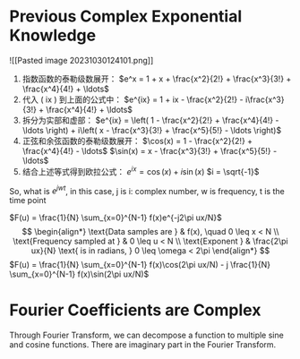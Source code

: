 # Previous Complex Exponential Knowledge
![[Pasted image 20231030124101.png]]
1. 指数函数的泰勒级数展开：
$e^x = 1 + x + \frac{x^2}{2!} + \frac{x^3}{3!} + \frac{x^4}{4!} + \ldots$
2. 代入 \( ix \) 到上面的公式中：
$e^{ix} = 1 + ix - \frac{x^2}{2!} - i\frac{x^3}{3!} + \frac{x^4}{4!} + \ldots$
3. 拆分为实部和虚部：
$e^{ix} = \left( 1 - \frac{x^2}{2!} + \frac{x^4}{4!} - \ldots \right) + i\left( x - \frac{x^3}{3!} + \frac{x^5}{5!} - \ldots \right)$
4. 正弦和余弦函数的泰勒级数展开：
$\cos(x) = 1 - \frac{x^2}{2!} + \frac{x^4}{4!} - \ldots$
$\sin(x) = x - \frac{x^3}{3!} + \frac{x^5}{5!} - \ldots$
5. 结合上述等式得到欧拉公式：
$e^{ix} = \cos(x) + i\sin(x)$
$i = \sqrt{-1}$

So, what is $e^{jwt}$, in this case, j is i: complex number, w is frequency, t is the time point

$F(u) = \frac{1}{N} \sum_{x=0}^{N-1} f(x)e^{-j2\pi ux/N}$
$$
\begin{align*}
\text{Data samples are } & f(x), \quad 0 \leq x < N \\
\text{Frequency sampled at } & 0 \leq u < N \\
\text{Exponent } & \frac{2\pi ux}{N} \text{ is in radians, } 0 \leq \omega < 2\pi
\end{align*}
$$
$F(u) = \frac{1}{N} \sum_{x=0}^{N-1} f(x)\cos(2\pi ux/N) - j \frac{1}{N} \sum_{x=0}^{N-1} f(x)\sin(2\pi ux/N)$

# Fourier Coefficients are Complex 

Through Fourier Transform, we can decompose a function to multiple sine and cosine functions. There are imaginary part in the Fourier Transform.





